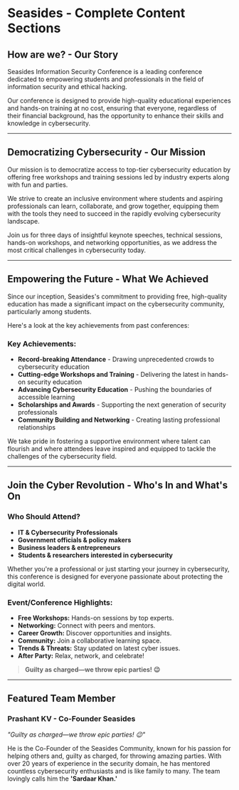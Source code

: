 # Seasides - Complete Content Sections

## How are we? - Our Story

Seasides Information Security Conference is a leading conference dedicated to empowering students and professionals in the field of information security and ethical hacking.

Our conference is designed to provide high-quality educational experiences and hands-on training at no cost, ensuring that everyone, regardless of their financial background, has the opportunity to enhance their skills and knowledge in cybersecurity.

---

## Democratizing Cybersecurity - Our Mission

Our mission is to democratize access to top-tier cybersecurity education by offering free workshops and training sessions led by industry experts along with fun and parties.

We strive to create an inclusive environment where students and aspiring professionals can learn, collaborate, and grow together, equipping them with the tools they need to succeed in the rapidly evolving cybersecurity landscape.

Join us for three days of insightful keynote speeches, technical sessions, hands-on workshops, and networking opportunities, as we address the most critical challenges in cybersecurity today.

---

## Empowering the Future - What We Achieved

Since our inception, Seasides's commitment to providing free, high-quality education has made a significant impact on the cybersecurity community, particularly among students.

Here's a look at the key achievements from past conferences:

### Key Achievements:
- **Record-breaking Attendance** - Drawing unprecedented crowds to cybersecurity education
- **Cutting-edge Workshops and Training** - Delivering the latest in hands-on security education
- **Advancing Cybersecurity Education** - Pushing the boundaries of accessible learning
- **Scholarships and Awards** - Supporting the next generation of security professionals
- **Community Building and Networking** - Creating lasting professional relationships

We take pride in fostering a supportive environment where talent can flourish and where attendees leave inspired and equipped to tackle the challenges of the cybersecurity field.

---

## Join the Cyber Revolution - Who's In and What's On

### Who Should Attend?
- **IT & Cybersecurity Professionals**
- **Government officials & policy makers**  
- **Business leaders & entrepreneurs**
- **Students & researchers interested in cybersecurity**

Whether you're a professional or just starting your journey in cybersecurity, this conference is designed for everyone passionate about protecting the digital world.

### Event/Conference Highlights:

- **Free Workshops:** Hands-on sessions by top experts.
- **Networking:** Connect with peers and mentors.
- **Career Growth:** Discover opportunities and insights.
- **Community:** Join a collaborative learning space.
- **Trends & Threats:** Stay updated on latest cyber issues.
- **After Party:** Relax, network, and celebrate!

> **Guilty as charged—we throw epic parties! 😉**

---

## Featured Team Member

### Prashant KV - Co-Founder Seasides
*"Guilty as charged—we throw epic parties! 😉"*

He is the Co-Founder of the Seasides Community, known for his passion for helping others and, guilty as charged, for throwing amazing parties. With over 20 years of experience in the security domain, he has mentored countless cybersecurity enthusiasts and is like family to many. The team lovingly calls him the **'Sardaar Khan.'**